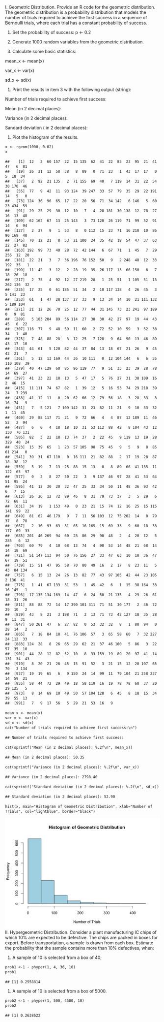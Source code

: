 I. Geometric Distribution. Provide an R code for the geometric
distribution. The geometric distribution is a probability distribution
that models the number of trials required to achieve the first success
in a sequence of Bernoulli trials, where each trial has a constant
probability of success.

1.  Set the probability of success: p &lt;- 0.2

2.  Generate 1000 random variables from the geometric distribution.

3.  Calculate some basic statistics:

mean\_x &lt;- mean(x)

var\_x &lt;- var(x)

sd\_x &lt;- sd(x)

1.  Print the results in item 3 with the following output (string):

Number of trials required to achieve first success:

Mean (in 2 decimal places):

Variance (in 2 decimal places):

Sandard deviation ( in 2 decimal places):

1.  Plot the histogram of the results.

<!-- -->

    x <- rgeom(1000, 0.02)
    x

    ##    [1]  12   2  60 157  22  15 135  62  41  22  83  23  95  21  41  47   6  81
    ##   [19]  26  21  12  58  38   8  89   0  71  23   1  43  17  17   0   5  18  34
    ##   [37]   2  92  21 135   2  71 155  69  40   7 119  14  31  22  54  30 170  46
    ##   [55]  77   9  42  11  93 124  39 247  33  57  79  35  29  22 191  14   5   0
    ##   [73] 124  36  96  65  17  22  20  56  71  34 142   6 146   5  60  23 434  59
    ##   [91]  29  25  29  30  12  10   7   4  28 181  30 138  12  78  27  16  13  48
    ##  [109]  62 162  67  13  25 143   3  73 120  26 119  71  99  52  91  14   6  94
    ##  [127]   2  27   9   1  53   8   0 112  15  23  71  16 210  10  86  90 169  40
    ##  [145]  70  12  21   8  53  21 100  24  35  42  18  54  47  37  63  22  27  82
    ##  [163] 192  99  73  40  28  72  42 144   6  67  71   1  45   7  29 256  12  20
    ##  [181]  22  21   3   7  36 196  76 152  50   9   2 248  48  12  33 192  35   1
    ##  [199]  11  42   3  12   2  28  19  35  26 117  13  66 150   6   7  18  26  18
    ##  [217]   2  75   4  92  12  27 219  28   1  25  51   1 105  51  13 262 136  32
    ##  [235]  17  25   0  61 185  51  34   2  10 117 138   4  26  45   3   5 141  23
    ##  [253]  61   1  47  28 137  27  33   9  13  34  14  10  21 111 132   5 189 104
    ##  [271]  21  12  26  70  25  12  77  44  31 145  73  23 241  97 189   0   9  81
    ##  [289]   5 103 204  89  56 114  27  38  30  42  27  97  19  44  43  45   0  22
    ##  [307] 116  77   9  48  59  11  60   2  72  52  10  59   3  52  38  34   1  40
    ##  [325]   7  48  88  28   3  12  25   7 128   9  64  90  13  46  89  43  17  10
    ##  [343]  44  61   5 120  82  44  37  84  13  18  67  21  26   9  45  42  21   7
    ##  [361]   5  12  13 169  44  36  10 111   0  12 104 144   6   6  55 110 108  39
    ##  [379]  40  47 129  60  85  96 119  77   9  51  33  23  39  28  78  14  69  27
    ##  [397]  41  23  22  18  13   5  47  17   5  76  27  31  38 109  16   2  46  15
    ##  [415]  11 111  74  67  82   1  39  12   5  16  53  74  29 218  39  24   7 239
    ##  [433]  41  12  11   0  20  62  66  12  79  56  18   3  28  33   3  16  74   9
    ##  [451]   7   5 121   7 109 142  31  23  82  11  21   9  10  33  32   1  11  45
    ##  [469]  29  88 117  71  21   9  72  66   4   4  87  12 189  11  46  52   2  94
    ##  [487]   6   0   4  18  18  10  31  53 112  88  42   8 104  43  12 130  76 131
    ##  [505]  82   3  22  18  13  74  37   2  22  45   9 119  13  19  28 329  40  24
    ##  [523]  15  39  65   1  23  57 105  98  75  45   9   5   9   8  85  61 214   0
    ##  [541]  39  31  67 110   0  16 111  21  82  88   2  17  19  28  87  18  38  12
    ##  [559]   5  19   7  13  25  88  15  13   0   8  89  66  41 135  11 122  65  97
    ##  [577]   0   2   8  27  50  22   3   9 137  46  97  28  41  53  64  51  95  24
    ##  [595]  41  12  30  20  32  47  25  33  34  50  11  48  36  93  42   6   7  15
    ##  [613]  26  26  12  72  89  46   8  31  79  73  37   3   5  29   6  72  68  11
    ##  [631]  34  19   1 153  49   0  23  21  15  74  12  16  25  15 115 141  99  22
    ##  [649]  81  62  46 179   9   7  11  56 103  12  75 202  14   0  79  37   8  78
    ##  [667]   2  16  93  63  31  65  16 165  15  69  33   9  60  18  33 177  69  33
    ##  [685] 201  46 269  94  60  28  86  29  90  48   2   4  20  12   5 285   6  12
    ##  [703]  60  79   4  10  68  13  74   4  90  53  14  48  21  68  14  14  18  69
    ##  [721]  51 147 113  94  50  76 156  27  33  47  63  10  10  36  47  67  19  51
    ##  [739]  15  51  47  95  58  70  80  49  16   2  17   8  23  11   5  43  84 134
    ##  [757]   6  15  13  24  26  13  82  77  43  97 105  42  44  23 105   2 136  41
    ##  [775]   1  41  67 133  31  53   1  45  42   6   1  15  38 164  33  16 145   1
    ##  [793]  17 135 134 169  14  47   6  24  50  21 135   4  29  26  61  18  31  26
    ##  [811]  88  88  72  14  17 390 101 311  71  51  30 177   2  46  72  29  10   2
    ##  [829]  43   8  21   3 198  71   2  13  71  73  42 127  18  35  28   9  11  31
    ##  [847]  50 261  47   6  27  82   0  53  32  32   8   1  80  94   0  28  14   2
    ##  [865]   7  18  84  18  41  76 106  57   3  65  58  60   7  32 227  24 112  33
    ##  [883] 124  28   8  26  65  29  62  21  37  46 100   5  86   3  22  57  35  10
    ##  [901]  44  28  12  82  52  10   8  33 159  19  89  20  97  41  14 131  34  43
    ##  [919]   8  20  21  26  45  15  91  52   3  21  15  12  20 107  65  70   3 134
    ##  [937]  19  19  65   6   9 150  24  14  99  11  79 104  21 258 237  14  59  21
    ##  [955]  58  44  72  29  49  18  58 119  16  19  78  78  60  37  20  29 125   5
    ##  [973]   8  14  69  10  49  50  57 104 128   6  45   8  18  15  34  39  55  13
    ##  [991]   7   9  17  56   5  29  21  53  16   9

    mean_x <- mean(x)
    var_x <- var(x)
    sd_x <- sd(x) 
    cat("Number of trials required to achieve first success:\n")

    ## Number of trials required to achieve first success:

    cat(sprintf("Mean (in 2 decimal places): %.2f\n", mean_x))

    ## Mean (in 2 decimal places): 50.35

    cat(sprintf("Variance (in 2 decimal places): %.2f\n", var_x))

    ## Variance (in 2 decimal places): 2798.40

    cat(sprintf("Standard deviation (in 2 decimal places): %.2f\n", sd_x))

    ## Standard deviation (in 2 decimal places): 52.90

    hist(x, main="Histogram of Geometric Distribution", xlab="Number of Trials", col="lightblue", border="black")

![](SEC-1-COBARRUBIAS,-I-FA6_files/figure-markdown_strict/unnamed-chunk-3-1.png)
II. Hypergeometric Distribution. Consider a plant manufacturing IC chips
of which 10% are expected to be defective. The chips are packed in boxes
for export. Before transportation, a sample is drawn from each box.
Estimate the probability that the sample contains more than 10%
defectives, when:

1.  A sample of 10 is selected from a box of 40;

<!-- -->

    prob1 <-1 - phyper(1, 4, 36, 10)
    prob1

    ## [1] 0.2558814

1.  A sample of 10 is selected from a box of 5000.

<!-- -->

    prob2 <-1 - phyper(1, 500, 4500, 10)
    prob2

    ## [1] 0.2638622
